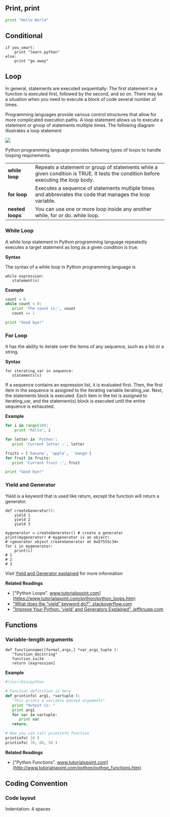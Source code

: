 ## Print, print

```python
print "Hello World"
```

## Conditional

```
if you_smart:
    print "learn python"
else:
    print "go away"
```

## Loop

In general, statements are executed sequentially: The first statement in a function is executed first, followed by the second, and so on. There may be a situation when you need to execute a block of code several number of times.

Programming languages provide various control structures that allow for more complicated execution paths. A loop statement allows us to execute a statement or group of statements multiple times. The following diagram illustrates a loop statement

<div class="text-center">
<img src="https://www.tutorialspoint.com/python/images/loop_architecture.jpg"></img>
</div>

Python programming language provides following types of loops to handle looping requirements.

<table>
<tbody>
<tr>
<td class="col-xs-2"><strong>while loop</strong></td>
<td>Repeats a statement or group of statements while a given condition is TRUE. It tests the condition before executing the loop body.</td>
</tr>
<tr>
<td><strong>for loop</strong></td>
<td>Executes a sequence of statements multiple times and abbreviates the code that manages the loop variable.</td>
</tr>
<tr>
<td><strong>nested loops</strong></td>
<td>You can use one or more loop inside any another while, for or do..while loop.</td>
</tr>
</tbody>
</table>

### While Loop

A while loop statement in Python programming language repeatedly executes a target statement as long as a given condition is true.

**Syntax**

The syntax of a while loop in Python programming language is

```
while expression:
   statement(s)
```

**Example**

```python
count = 0
while count < 9:
   print 'The count is:', count
   count += 1

print "Good bye!"
```

### For Loop

It has the ability to iterate over the items of any sequence, such as a list or a string.

**Syntax**

```
for iterating_var in sequence:
   statements(s)
```

If a sequence contains an expression list, it is evaluated first. Then, the first item in the sequence is assigned to the iterating variable iterating_var. Next, the statements block is executed. Each item in the list is assigned to iterating_var, and the statement(s) block is executed until the entire sequence is exhausted.

**Example**

```python
for i in range(10):
    print "hello", i

for letter in 'Python':
   print 'Current letter :', letter

fruits = ['banana', 'apple',  'mango']
for fruit in fruits:
   print 'Current fruit :', fruit

print "Good bye!"
```

### Yield and Generator

Yield is a keyword that is used like return, except the function will return a generator.

```
def createGenerator():
    yield 1
    yield 2
    yield 3

mygenerator = createGenerator() # create a generator
print(mygenerator) # mygenerator is an object!
# <generator object createGenerator at 0xb7555c34>
for i in mygenerator:
    print(i)
# 1
# 2
# 3
```

Visit [Yield and Generator explained](basic_syntax_yield.md) for more information

**Related Readings**

* ["Python Loops". www.tutorialspoint.com](https://www.tutorialspoint.com/python/python_loops.htm)
* ["What does the “yield” keyword do?". stackoverflow.com](http://stackoverflow.com/questions/231767/what-does-the-yield-keyword-do)
* ["Improve Your Python: 'yield' and Generators Explained". jeffknupp.com](https://jeffknupp.com/blog/2013/04/07/improve-your-python-yield-and-generators-explained/)

## Functions

### Variable-length arguments

```
def functionname([formal_args,] *var_args_tuple ):
   "function_docstring"
   function_suite
   return [expression]
```

**Example**

```python
#!/usr/bin/python

# Function definition is here
def printinfo( arg1, *vartuple ):
   "This prints a variable passed arguments"
   print "Output is: "
   print arg1
   for var in vartuple:
      print var
   return;

# Now you can call printinfo function
printinfo( 10 )
printinfo( 70, 60, 50 )

```
**Related Readings**

* ["Python Functions". www.tutorialspoint.com](http://www.tutorialspoint.com/python/python_functions.htm)

## Coding Convention

### Code layout

Indentation: 4 spaces

